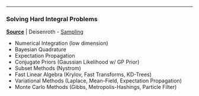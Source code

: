 ---
### Solving Hard Integral Problems

[**Source**](https://www.cs.ubc.ca/~schmidtm/MLRG/GaussianProcesses.pdf) | Deisenroth - [Sampling](https://drive.google.com/file/d/1Ryb1zDzndnv1kOe8nT0Iu4OD6m0KC8ry/view)

* Numerical Integration (low dimension)
* Bayesian Quadrature
* Expectation Propagation
* Conjugate Priors (Gaussian Likelihood w/ GP Prior)
* Subset Methods (Nystrom)
* Fast Linear Algebra (Krylov, Fast Transforms, KD-Trees)
* Variational Methods (Laplace, Mean-Field, Expectation Propagation)
* Monte Carlo Methods (Gibbs, Metropolis-Hashings, Particle Filter)

